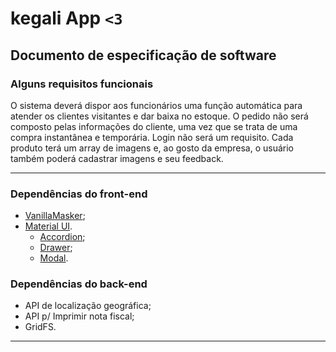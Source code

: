 # kegali App ```<3```

## Documento de especificação de software

### **Alguns requisitos funcionais**

O sistema deverá dispor aos funcionários uma função automática para atender os clientes visitantes e dar baixa no estoque. O pedido não será composto pelas informações do cliente, uma vez que se trata de uma compra instantânea e temporária. Login não será um requisito. Cada produto terá um array de imagens e, ao gosto da empresa, o usuário também poderá cadastrar imagens e seu feedback.

---

### **Dependências do front-end**

- [VanillaMasker](https://github.com/vanilla-masker/vanilla-masker);
- [Material UI](https://material-ui.com/pt/).
	- [Accordion](https://material-ui.com/pt/components/accordion/);
	- [Drawer](https://material-ui.com/pt/components/drawers/);
	- [Modal](https://material-ui.com/pt/components/modal/).

### **Dependências do back-end**

- API de localização geográfica;
- API p/ Imprimir nota fiscal;
- GridFS.

--- 